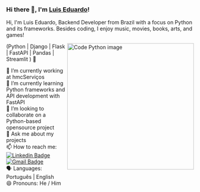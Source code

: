 ### Hi there 👋, I'm [Luis Eduardo](https://www.linkedin.com/in/luiseduardow/)! 

Hi, I'm Luis Eduardo, Backend Developer from Brazil with a focus on Python and its frameworks. Besides coding, I enjoy music, movies, books, arts, and games!

<img align="right" alt="Code Python image" src="python_code.gif"  width="340px"/>

(Python | Django | Flask | FastAPI | Pandas | Streamlit ) 🚀

🔭 I’m currently working at hmcServiços <br/>
🌱 I’m currently learning Python frameworks and API development with FastAPI <br/>
👯 I’m looking to collaborate on a Python-based opensource project <br/>
💬 Ask me about my projects <br/>
📫 How to reach me: [![Linkedin Badge](https://img.shields.io/badge/-LuisEduardo-blue?style=flat-square&logo=Linkedin&logoColor=white&link=https://www.linkedin.com/in/luiseduardow/)](https://www.linkedin.com/in/luiseduardow/)
[![Gmail Badge](https://img.shields.io/badge/-luiseduardo@gmail.com-c14438?style=flat-square&logo=Gmail&logoColor=white&link=mailto:luiseduardo@gmail.com)](mailto:luiseduardo@gmail.com)<br/>
:speaking_head: Languages: Português | English <br/>
😄 Pronouns: He / Him <br/>
